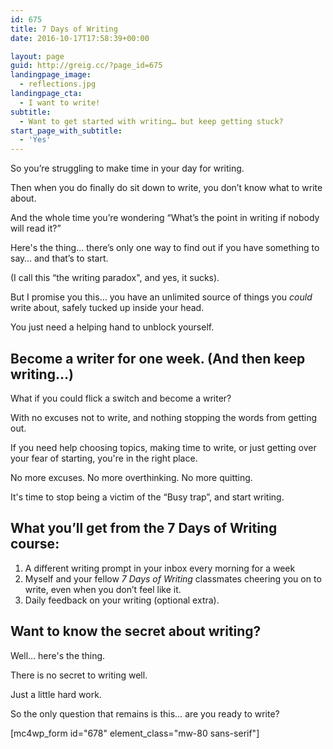 ```yaml
---
id: 675
title: 7 Days of Writing
date: 2016-10-17T17:58:39+00:00

layout: page
guid: http://greig.cc/?page_id=675
landingpage_image:
  - reflections.jpg
landingpage_cta:
  - I want to write!
subtitle:
  - Want to get started with writing… but keep getting stuck?
start_page_with_subtitle:
  - 'Yes'
---
```

So you’re struggling to make time in your day for writing.

Then when you do finally do sit down to write, you don’t know what to write about.

And the whole time you’re wondering “What’s the point in writing if nobody will read it?”

Here's the thing... there’s only one way to find out if you have something to say… and that’s to start.

(I call this “the writing paradox", and yes, it sucks).

But I promise you this… you have an unlimited source of things you *could* write about, safely tucked up inside your head.

You just need a helping hand to unblock yourself.

## Become a writer for one week. (And then keep writing…)

What if you could flick a switch and become a writer?

With no excuses not to write, and nothing stopping the words from getting out. 

If you need help choosing topics, making time to write, or just getting over your fear of starting, you're in the right place.

No more excuses. No more overthinking. No more quitting.

It's time to stop being a victim of the “Busy trap”, and start writing.

## What you’ll get from the 7 Days of Writing course:
1. A different writing prompt in your inbox every morning for a week
2. Myself and your fellow _7 Days of Writing_ classmates cheering you on to write, even when you don’t feel like it.
3. Daily feedback on your writing (optional extra).

## Want to know the secret about writing?

Well... here's the thing.

There is no secret to writing well.

Just a little hard work.

So the only question that remains is this… are you ready to write?

[mc4wp_form id="678" element_class="mw-80 sans-serif"]